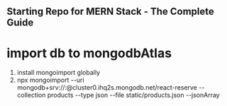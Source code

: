 ## Starting Repo for MERN Stack - The Complete Guide


# import db to mongodbAtlas
1. install mongoimport globally
2. npx mongoimport --uri mongodb+srv://<username>:<password>@cluster0.ihq2s.mongodb.net/react-reserve --collection products --type json --file static/products.json --jsonArray